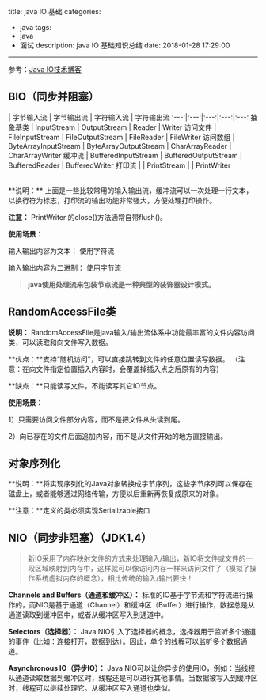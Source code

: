 title: java IO 基础
categories:
  - java
tags:
  - java
  - 面试
description: java IO 基础知识总结
date: 2018-01-28 17:29:00
---
参考：[Java IO技术博客](http://blog.csdn.net/hxpjava1/article/details/56282385)

## BIO（同步并阻塞）

 | 字节输入流  | 字节输出流  | 字符输入流  | 字符输出流 
:---:|:---:|:---:|:---:|:---:
抽象基类 | InputStream | OutputStream | Reader | Writer
访问文件 | FileInputStream | FileOutputStream | FileReader | FileWriter
访问数组 | ByteArrayInputStream | ByteArrayOutputStream | CharArrayReader | CharArrayWriter
缓冲流 | BufferedInputStream | BufferedOutputStream | BufferedReader | BufferedWriter
打印流 |  | PrintStream |  | PrintWriter


<br>
**说明：** 上面是一些比较常用的输入输出流，缓冲流可以一次处理一行文本，以换行符为标志，打印流的输出功能非常强大，方便处理打印操作。

**注意：** PrintWriter 的close()方法通常自带flush()。

**使用场景：**   

输入输出内容为文本： 使用字符流 
 
输入输出内容为二进制： 使用字节流


>**java使用处理流来包装节点流是一种典型的装饰器设计模式。**  

## RandomAccessFile类  

**说明：** RandomAccessFile是java输入/输出流体系中功能最丰富的文件内容访问类，可以读取和向文件写入数据。  

**优点：**支持“随机访问”，可以直接跳转到文件的任意位置读写数据。 （注意：在向文件指定位置插入内容时，会覆盖掉插入点之后原有的内容） 

**缺点：**只能读写文件，不能读写其它IO节点。

**使用场景：**  

1）只需要访问文件部分内容，而不是把文件从头读到尾。

2）向已存在的文件后面追加内容，而不是从文件开始的地方直接输出。

## 对象序列化  

**说明：**将实现序列化的Java对象转换成字节序列，这些字节序列可以保存在磁盘上，或者能够通过网络传输，方便以后重新再恢复成原来的对象。

**注意：**定义的类必须实现Serializable接口

## NIO（同步非阻塞）（JDK1.4）

>新IO采用了内存映射文件的方式来处理输入/输出，新IO将文件或文件的一段区域映射到内存中，这样就可以像访问内存一样来访问文件了（模拟了操作系统虚拟内存的概念），相比传统的输入/输出要快！

**Channels and Buffers（通道和缓冲区）：** 标准的IO基于字节流和字符流进行操作的，而NIO是基于通道（Channel）和缓冲区（Buffer）进行操作，数据总是从通道读取到缓冲区中，或者从缓冲区写入到通道中。  

**Selectors（选择器）：** Java NIO引入了选择器的概念，选择器用于监听多个通道的事件（比如：连接打开，数据到达）。因此，单个的线程可以监听多个数据通道。

**Asynchronous IO（异步IO）：**  Java NIO可以让你异步的使用IO，例如：当线程从通道读取数据到缓冲区时，线程还是可以进行其他事情。当数据被写入到缓冲区时，线程可以继续处理它。从缓冲区写入通道也类似。